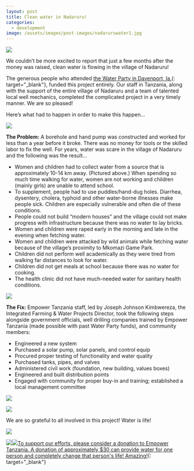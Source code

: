 ```yaml
---
layout: post
title: Clean water in Nadaruru!
categories:
  - development
image: /assets/images/post-images/nadaruruwater1.jpg
---
```


![](/uploads/project-manager-joseph.jpg)

We couldn’t be more excited to report that just a few months after the money was raised, clean water is flowing in the village of Nadaruru\!

The generous people who attended [the Water Party in Davenport, Ia.](https://empowertz.org/development/2019/04/09/76k-raised-for-clean-water/){: target="_blank"}, funded this project entirely. Our staff in Tanzania, along with the support of the entire village of Nadaruru and a team of talented local well mechanics, completed the complicated project in a very timely manner. We are so pleased\!

Here’s what had to happen in order to make this happen…

![](/uploads/dirty-water-in-nadaruru.jpg)

**The Problem:** A borehole and hand pump was constructed and worked for less than a year before it broke. There was no money for tools or the skilled labor to fix the well. For years, water was scare in the village of Nadaruru and the following was the result...

* Women and children had to collect water from a source that is approximately 10-14 km away. (Pictured above.) When spending so much time walking for water, women are not working and children (mainly girls) are unable to attend school.
* To supplement, people had to use puddles/hand-dug holes. Diarrhea, dysentery, cholera, typhoid and other water-borne illnesses make people sick. Children are especially vulnerable and often die of these conditions.
* People could not build “modern houses” and the village could not make progress with infrastructure because there was no water to lay bricks.
* Women and children were raped early in the morning and late in the evening when fetching water.
* Women and children were attacked by wild animals while fetching water because of the village’s proximity to Mkomazi Game Park.
* Children did not perform well academically as they were tired from walking far distances to look for water.
* Children did not get meals at school because there was no water for cooking.
* The health clinic did not have much-needed water for sanitary health conditions.

![](/uploads/putting-in-distribution-pipes.jpg)

**The Fix:** Empower Tanzania staff, led by Joseph Johnson Kimbwereza, the Integrated Farming & Water Projects Director, took the following steps alongside government officials, well drilling companies trained by Empower Tanzania (made possible with past Water Party funds), and community members:

* Engineered a new system
* Purchased a solar pump, solar panels, and control equip
* Procured proper testing of functionality and water quality
* Purchased tanks, pipes, and valves
* Administered civil work (foundation, new building, values boxes)
* Engineered and built distribution points
* Engaged with community for proper buy-in and training; established a local management committee

![](/uploads/solar-panels.jpg)

![](/uploads/village-buy-in.jpg)

We are so grateful to all involved in this project\! Water is life\!

![](/uploads/cleanwater5.jpg)

![](/uploads/cleanwater2.jpg)![](/uploads/clean-water3.jpg)[To support our efforts, please consider a donation to Empower Tanzania. A donation of approximately $30 can provide water for one person and completely change that person's life\! Amazing\!](https://empowertz.org/donate/){: target="_blank"}
